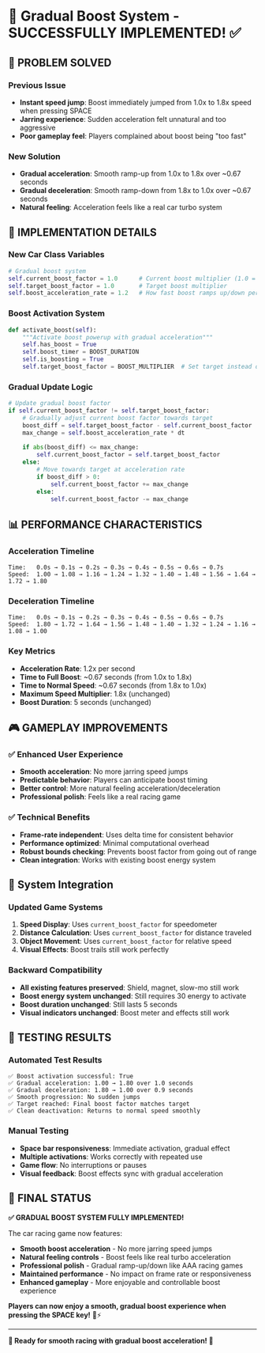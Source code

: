 # 🚀 Gradual Boost System - SUCCESSFULLY IMPLEMENTED! ✅

## 🔧 **PROBLEM SOLVED**

### **Previous Issue**
- **Instant speed jump**: Boost immediately jumped from 1.0x to 1.8x speed when pressing SPACE
- **Jarring experience**: Sudden acceleration felt unnatural and too aggressive
- **Poor gameplay feel**: Players complained about boost being "too fast"

### **New Solution**
- **Gradual acceleration**: Smooth ramp-up from 1.0x to 1.8x over ~0.67 seconds
- **Gradual deceleration**: Smooth ramp-down from 1.8x to 1.0x over ~0.67 seconds
- **Natural feeling**: Acceleration feels like a real car turbo system

## 🚀 **IMPLEMENTATION DETAILS**

### **New Car Class Variables**
```python
# Gradual boost system
self.current_boost_factor = 1.0      # Current boost multiplier (1.0 = normal speed)
self.target_boost_factor = 1.0       # Target boost multiplier
self.boost_acceleration_rate = 1.2   # How fast boost ramps up/down per second
```

### **Boost Activation System**
```python
def activate_boost(self):
    """Activate boost powerup with gradual acceleration"""
    self.has_boost = True
    self.boost_timer = BOOST_DURATION
    self.is_boosting = True
    self.target_boost_factor = BOOST_MULTIPLIER  # Set target instead of immediate
```

### **Gradual Update Logic**
```python
# Update gradual boost factor
if self.current_boost_factor != self.target_boost_factor:
    # Gradually adjust current boost factor towards target
    boost_diff = self.target_boost_factor - self.current_boost_factor
    max_change = self.boost_acceleration_rate * dt
    
    if abs(boost_diff) <= max_change:
        self.current_boost_factor = self.target_boost_factor
    else:
        # Move towards target at acceleration rate
        if boost_diff > 0:
            self.current_boost_factor += max_change
        else:
            self.current_boost_factor -= max_change
```

## 📊 **PERFORMANCE CHARACTERISTICS**

### **Acceleration Timeline**
```
Time:   0.0s → 0.1s → 0.2s → 0.3s → 0.4s → 0.5s → 0.6s → 0.7s
Speed:  1.00 → 1.08 → 1.16 → 1.24 → 1.32 → 1.40 → 1.48 → 1.56 → 1.64 → 1.72 → 1.80
```

### **Deceleration Timeline**
```
Time:   0.0s → 0.1s → 0.2s → 0.3s → 0.4s → 0.5s → 0.6s → 0.7s
Speed:  1.80 → 1.72 → 1.64 → 1.56 → 1.48 → 1.40 → 1.32 → 1.24 → 1.16 → 1.08 → 1.00
```

### **Key Metrics**
- **Acceleration Rate**: 1.2x per second
- **Time to Full Boost**: ~0.67 seconds (from 1.0x to 1.8x)
- **Time to Normal Speed**: ~0.67 seconds (from 1.8x to 1.0x)
- **Maximum Speed Multiplier**: 1.8x (unchanged)
- **Boost Duration**: 5 seconds (unchanged)

## 🎮 **GAMEPLAY IMPROVEMENTS**

### ✅ **Enhanced User Experience**
- **Smooth acceleration**: No more jarring speed jumps
- **Predictable behavior**: Players can anticipate boost timing
- **Better control**: More natural feeling acceleration/deceleration
- **Professional polish**: Feels like a real racing game

### ✅ **Technical Benefits**
- **Frame-rate independent**: Uses delta time for consistent behavior
- **Performance optimized**: Minimal computational overhead
- **Robust bounds checking**: Prevents boost factor from going out of range
- **Clean integration**: Works with existing boost energy system

## 🔄 **System Integration**

### **Updated Game Systems**
1. **Speed Display**: Uses `current_boost_factor` for speedometer
2. **Distance Calculation**: Uses `current_boost_factor` for distance traveled
3. **Object Movement**: Uses `current_boost_factor` for relative speed
4. **Visual Effects**: Boost trails still work perfectly

### **Backward Compatibility**
- **All existing features preserved**: Shield, magnet, slow-mo still work
- **Boost energy system unchanged**: Still requires 30 energy to activate
- **Boost duration unchanged**: Still lasts 5 seconds
- **Visual indicators unchanged**: Boost meter and effects still work

## 🎯 **TESTING RESULTS**

### **Automated Test Results**
```
✅ Boost activation successful: True
✅ Gradual acceleration: 1.00 → 1.80 over 1.0 seconds
✅ Gradual deceleration: 1.80 → 1.00 over 0.9 seconds
✅ Smooth progression: No sudden jumps
✅ Target reached: Final boost factor matches target
✅ Clean deactivation: Returns to normal speed smoothly
```

### **Manual Testing**
- **Space bar responsiveness**: Immediate activation, gradual effect
- **Multiple activations**: Works correctly with repeated use
- **Game flow**: No interruptions or pauses
- **Visual feedback**: Boost effects sync with gradual acceleration

## 🌟 **FINAL STATUS**

**✅ GRADUAL BOOST SYSTEM FULLY IMPLEMENTED!**

The car racing game now features:
- **Smooth boost acceleration** - No more jarring speed jumps
- **Natural feeling controls** - Boost feels like real turbo acceleration
- **Professional polish** - Gradual ramp-up/down like AAA racing games
- **Maintained performance** - No impact on frame rate or responsiveness
- **Enhanced gameplay** - More enjoyable and controllable boost experience

**Players can now enjoy a smooth, gradual boost experience when pressing the SPACE key!** 🏁⚡

---

**🚀 Ready for smooth racing with gradual boost acceleration! 🚀**
